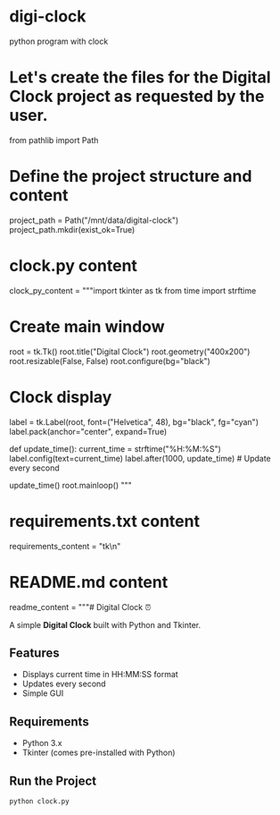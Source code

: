 # digi-clock
python program with clock
# Let's create the files for the Digital Clock project as requested by the user.
from pathlib import Path

# Define the project structure and content
project_path = Path("/mnt/data/digital-clock")
project_path.mkdir(exist_ok=True)

# clock.py content
clock_py_content = """import tkinter as tk
from time import strftime

# Create main window
root = tk.Tk()
root.title("Digital Clock")
root.geometry("400x200")
root.resizable(False, False)
root.configure(bg="black")

# Clock display
label = tk.Label(root, font=("Helvetica", 48), bg="black", fg="cyan")
label.pack(anchor="center", expand=True)

def update_time():
    current_time = strftime("%H:%M:%S")
    label.config(text=current_time)
    label.after(1000, update_time)  # Update every second

update_time()
root.mainloop()
"""

# requirements.txt content
requirements_content = "tk\n"

# README.md content
readme_content = """# Digital Clock ⏰

A simple **Digital Clock** built with Python and Tkinter.

## Features
- Displays current time in HH:MM:SS format
- Updates every second
- Simple GUI

## Requirements
- Python 3.x
- Tkinter (comes pre-installed with Python)

## Run the Project
```bash
python clock.py
